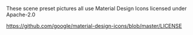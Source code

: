 These scene preset pictures all use Material Design Icons licensed under Apache-2.0

https://github.com/google/material-design-icons/blob/master/LICENSE